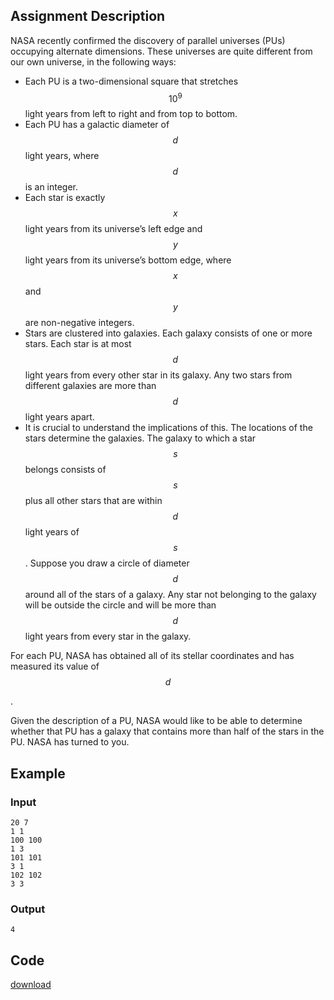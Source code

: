 ## Assignment Description

NASA recently confirmed the discovery of parallel universes (PUs) occupying
alternate dimensions. These universes are quite different from our own universe,
in the following ways:

- Each PU is a two-dimensional square that stretches $$10^9$$
  light years from left to right and from top to bottom.
- Each PU has a galactic diameter of $$d$$
  light years, where $$d$$
  is an integer.
- Each star is exactly $$x$$
  light years from its universe’s left edge and $$y$$
  light years from its universe’s bottom edge, where $$x$$
  and $$y$$
  are non-negative integers.
- Stars are clustered into galaxies. Each galaxy consists of one or more stars.
  Each star is at most $$d$$
  light years from every other star in its galaxy. Any two stars from different
  galaxies are more than $$d$$
  light years apart.
- It is crucial to understand the implications of this. The locations of the
  stars determine the galaxies. The galaxy to which a star $$s$$
  belongs consists of $$s$$
  plus all other stars that are within $$d$$
  light years of $$s$$
  . Suppose you draw a circle of diameter $$d$$
  around all of the stars of a galaxy. Any star not belonging to the galaxy will
  be outside the circle and will be more than $$d$$
  light years from every star in the galaxy.

For each PU, NASA has obtained all of its stellar coordinates and has measured
its value of $$d$$

.

Given the description of a PU, NASA would like to be able to determine whether
that PU has a galaxy that contains more than half of the stars in the PU. NASA
has turned to you.

## Example

### Input

    20 7
    1 1
    100 100
    1 3
    101 101
    3 1
    102 102
    3 3

### Output

    4

## Code

[download](/static/file/galaxy_quest.py)

